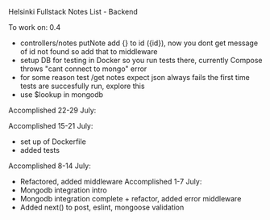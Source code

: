 Helsinki Fullstack Notes List - Backend

To work on:
0.4
- controllers/notes putNote add {} to id ({id}), now you dont get message of id not found so add that to middleware
- setup DB for testing in Docker so you run tests there, currently Compose throws "cant connect to mongo" error
- for some reason test /get notes expect json always fails the first time tests are succesfully run, explore this
- use $lookup in mongodb

Accomplished 22-29 July:


Accomplished 15-21 July:
- set up of Dockerfile
- added tests

Accomplished 8-14 July:
- Refactored, added middleware
Accomplished 1-7 July:
- Mongodb integration intro
- Mongodb integration complete + refactor, added error middleware
- Added next() to post, eslint, mongoose validation
